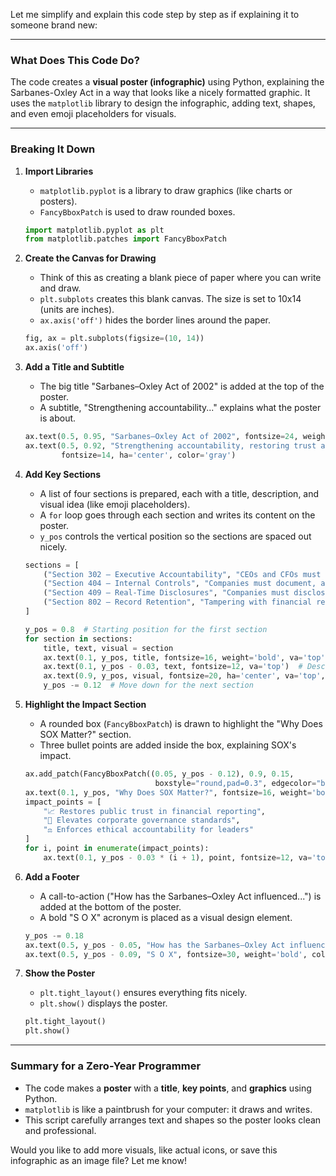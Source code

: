 Let me simplify and explain this code step by step as if explaining it to someone brand new:

---

### **What Does This Code Do?**
The code creates a **visual poster (infographic)** using Python, explaining the Sarbanes-Oxley Act in a way that looks like a nicely formatted graphic. It uses the `matplotlib` library to design the infographic, adding text, shapes, and even emoji placeholders for visuals.

---

### **Breaking It Down**

1. **Import Libraries**  
   - `matplotlib.pyplot` is a library to draw graphics (like charts or posters).  
   - `FancyBboxPatch` is used to draw rounded boxes.

   ```python
   import matplotlib.pyplot as plt
   from matplotlib.patches import FancyBboxPatch
   ```

2. **Create the Canvas for Drawing**  
   - Think of this as creating a blank piece of paper where you can write and draw.  
   - `plt.subplots` creates this blank canvas. The size is set to 10x14 (units are inches).  
   - `ax.axis('off')` hides the border lines around the paper.

   ```python
   fig, ax = plt.subplots(figsize=(10, 14))
   ax.axis('off')
   ```

3. **Add a Title and Subtitle**  
   - The big title "Sarbanes–Oxley Act of 2002" is added at the top of the poster.  
   - A subtitle, "Strengthening accountability..." explains what the poster is about.

   ```python
   ax.text(0.5, 0.95, "Sarbanes–Oxley Act of 2002", fontsize=24, weight='bold', ha='center')
   ax.text(0.5, 0.92, "Strengthening accountability, restoring trust after corporate scandals",
           fontsize=14, ha='center', color='gray')
   ```

4. **Add Key Sections**  
   - A list of four sections is prepared, each with a title, description, and visual idea (like emoji placeholders).  
   - A `for` loop goes through each section and writes its content on the poster.  
   - `y_pos` controls the vertical position so the sections are spaced out nicely.

   ```python
   sections = [
       ("Section 302 – Executive Accountability", "CEOs and CFOs must personally certify financial statements.", "👨‍💼 Signing document icon"),
       ("Section 404 – Internal Controls", "Companies must document, assess, and improve internal controls over financial reporting.", "🛡️ Shield icon"),
       ("Section 409 – Real-Time Disclosures", "Companies must disclose material changes promptly.", "⏰ Clock/calendar icon"),
       ("Section 802 – Record Retention", "Tampering with financial records leads to severe penalties.", "📂 Locked folder icon"),
   ]

   y_pos = 0.8  # Starting position for the first section
   for section in sections:
       title, text, visual = section
       ax.text(0.1, y_pos, title, fontsize=16, weight='bold', va='top')  # Title
       ax.text(0.1, y_pos - 0.03, text, fontsize=12, va='top')  # Description
       ax.text(0.9, y_pos, visual, fontsize=20, ha='center', va='top', color='gray')  # Placeholder icon
       y_pos -= 0.12  # Move down for the next section
   ```

5. **Highlight the Impact Section**  
   - A rounded box (`FancyBboxPatch`) is drawn to highlight the "Why Does SOX Matter?" section.  
   - Three bullet points are added inside the box, explaining SOX's impact.

   ```python
   ax.add_patch(FancyBboxPatch((0.05, y_pos - 0.12), 0.9, 0.15,
                                boxstyle="round,pad=0.3", edgecolor="black", facecolor="#f0f0f0"))
   ax.text(0.1, y_pos, "Why Does SOX Matter?", fontsize=16, weight='bold', va='top')
   impact_points = [
       "📈 Restores public trust in financial reporting",
       "📜 Elevates corporate governance standards",
       "⚖️ Enforces ethical accountability for leaders"
   ]
   for i, point in enumerate(impact_points):
       ax.text(0.1, y_pos - 0.03 * (i + 1), point, fontsize=12, va='top')
   ```

6. **Add a Footer**  
   - A call-to-action ("How has the Sarbanes–Oxley Act influenced...") is added at the bottom of the poster.  
   - A bold "S O X" acronym is placed as a visual design element.

   ```python
   y_pos -= 0.18
   ax.text(0.5, y_pos - 0.05, "How has the Sarbanes–Oxley Act influenced your industry or career? Share your story below!", fontsize=12, ha='center')
   ax.text(0.5, y_pos - 0.09, "S O X", fontsize=30, weight='bold', color='#333', ha='center', va='top')
   ```

7. **Show the Poster**  
   - `plt.tight_layout()` ensures everything fits nicely.  
   - `plt.show()` displays the poster.

   ```python
   plt.tight_layout()
   plt.show()
   ```

---

### **Summary for a Zero-Year Programmer**
- The code makes a **poster** with a **title**, **key points**, and **graphics** using Python.
- `matplotlib` is like a paintbrush for your computer: it draws and writes.
- This script carefully arranges text and shapes so the poster looks clean and professional.

Would you like to add more visuals, like actual icons, or save this infographic as an image file? Let me know!
